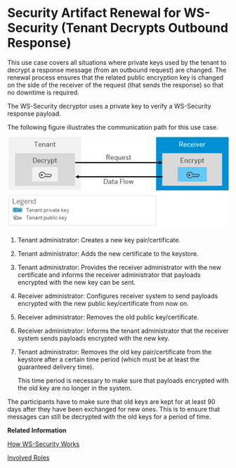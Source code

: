 <!-- loio90b85ec12a834fab88756c097e2d2cac -->

# Security Artifact Renewal for WS-Security \(Tenant Decrypts Outbound Response\)

This use case covers all situations where private keys used by the tenant to decrypt a response message \(from an outbound request\) are changed. The renewal process ensures that the related public encryption key is changed on the side of the receiver of the request \(that sends the response\) so that no downtime is required.

The WS-Security decryptor uses a private key to verify a WS-Security response payload.

The following figure illustrates the communication path for this use case.

![](images/SAP_HCI_Security_Renewal_-_WS_Security_Outbound_Response_Decrypt_b701f48.png)

1.  Tenant administrator: Creates a new key pair/certificate.
2.  Tenant administrator: Adds the new certificate to the keystore.
3.  Tenant administrator: Provides the receiver administrator with the new certificate and informs the receiver administrator that payloads encrypted with the new key can be sent.
4.  Receiver administrator: Configures receiver system to send payloads encrypted with the new public key/certificate from now on.
5.  Receiver administrator: Removes the old public key/certificate.
6.  Receiver administrator: Informs the tenant administrator that the receiver system sends payloads encrypted with the new key.
7.  Tenant administrator: Removes the old key pair/certificate from the keystore after a certain time period \(which must be at least the guaranteed delivery time\).

    This time period is necessary to make sure that payloads encrypted with the old key are no longer in the system.


The participants have to make sure that old keys are kept for at least 90 days after they have been exchanged for new ones. This is to ensure that messages can still be decrypted with the old keys for a period of time.

**Related Information**  


[How WS-Security Works](how-ws-security-works-2f9a038.md "Messages can be protected according to the WS-Security standard.")

[Involved Roles](involved-roles-3968091.md "The security artifact renewal process requires that different persons perform a sequence of steps in a coordinated way on each side of the communication. The exact sequence depends on the kind of security material which is renewed and on the use case.")

